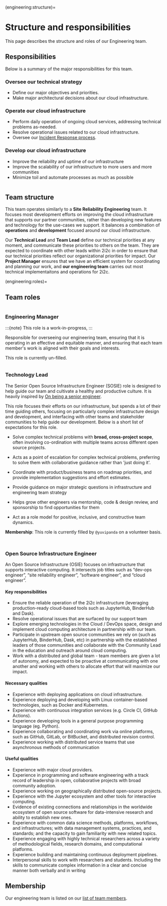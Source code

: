 (engineering:structure)=
# Structure and responsibilities

This page describes the structure and roles of our Engineering team.

## Responsibilities

Below is a summary of the major responsibilities for this team.

### Oversee our technical strategy

- Define our major objectives and priorities.
- Make major architectural decisions about our cloud infrastructure.

### Operate our cloud infrastructure

- Perform daily operation of ongoing cloud services, addressing technical problems as-needed.
- Resolve operational issues related to our cloud infrastructure.
- Oversee our [Incident Response process](../projects/managed-hubs/incidents.md).

### Develop our cloud infrastructure

- Improve the reliability and uptime of our infrastructure
- Improve the scalability of our infrastructure to more users and more communities
- Minimize toil and automate processes as much as possible

```{team} Engineering Team
```

## Team structure

This team operates similarly to a **Site Reliability Engineering** team.
It focuses most development efforts on improving the cloud infrastructure that supports our partner communities, rather than developing new features and technology for the use-cases we support.
It balances a combination of **operations** and **development** focused around our cloud infrastructure.

Our **Technical Lead** and **Team Lead** define our technical priorities at any moment, and communicate these priorities to others on the team.
They are expected to coordinate with other leads within 2i2c in order to ensure that our technical priorities reflect our organizational priorities for impact.
Our **Project Manager** ensures that we have an efficient system for coordinating and planning our work, and **our engineering team** carries out most technical implementaitons and operations for 2i2c.

(engineering:roles)=
## Team roles

```{role} Engineering Manager
```

### Engineering Manager

:::{note}
This role is a work-in-progress,
:::

Responsible for overseeing our engineering team, ensuring that it is operating in an effective and equitable manner, and ensuring that each team member's work is aligned with their goals and interests.

This role is currently un-filled.

```{role} Technology Lead
```

### Technology Lead

The Senior Open Source Infrastructure Engineer (SOSIE) role is designed to help guide our team and cultivate a healthy and productive culture.
It is heavily inspired by [On being a senior engineer](https://www.kitchensoap.com/2012/10/25/on-being-a-senior-engineer/).

This role focuses their efforts on our infrastructure, but spends a lot of their time guiding others, focusing on particularly complex infrastructure design and development, and interfacing with other teams and stakeholder communities to help guide our development. Below is a short list of expectations for this role.

- Solve complex technical problems with **broad, cross-project scope**, often
  involving co-ordination with multiple teams across different open source
  projects.

- Acts as a point of escalation for complex technical problems, preferring to
  solve them with collaborative guidance rather than 'just doing it'.

- Coordinate with product/business teams on roadmap priorities, and provide
  implementation suggestions and effort estimates.

- Provide guidance on major strategic questions in infrastructure and
  engineering team strategy

- Helps grow other engineers via mentorship, code & design review, and
  sponsorship to find opportunities for them

- Act as a role model for positive, inclusive, and constructive team dynamics.

**Membership**: This role is currently filled by `@yuvipanda` on a volunteer basis.

```{role} Open Source Infrastructure Engineer
```
```{role} Engineer
```

### Open Source Infrastructure Engineer

An Open Source Infrastructure (OSIE) focuses on infrastructure that supports interactive computing.
It intersects job titles such as “dev-ops engineer”, “site reliability engineer”, “software engineer”, and “cloud engineer”.

#### Key responsibilities

- Ensure the reliable operation of the 2i2c infrastructure (leveraging production-ready cloud-based tools such as JupyterHub, BinderHub and Dask).
- Resolve operational issues that are surfaced by our support team
- Explore emerging technologies in the Cloud / DevOps space, design and implement cloud computing architecture in partnership with our team.
- Participate in upstream open source communities we rely on (such as JupyterHub, BinderHub, Dask, etc) in partnership with the established leaders of those communities and collaborate with the Community Lead in the education and outreach around cloud computing.
- Work with a distributed and global team - team members are given a lot of autonomy, and expected to be proactive at communicating with one another and working with others to allocate effort that will maximize our impact.

#### Necessary qualities

- Experience with deploying applications on cloud infrastructure.
- Experience deploying and developing with Linux container-based technologies, such as Docker and Kubernetes.
- Experience with continuous integration services (e.g. Circle CI, GitHub Actions).
- Experience developing tools in a general purpose programming language (eg. Python).
- Experience collaborating and coordinating work via online platforms, such as GitHub, GitLab, or BitBucket, and distributed revision control.
- Experience working with distributed service teams that use asynchronous methods of communication

#### Useful qualities

- Experience with major cloud providers.
- Experience in programming and software engineering with a track record of leadership in open, collaborative projects with broad community adoption.
- Experience working on geographically distributed open-source projects.
- Experience with the Jupyter ecosystem and other tools for interactive computing.
- Evidence of existing connections and relationships in the worldwide ecosystem of open source software for data-intensive research and ability to establish new ones.
- Experience with common data science methods, platforms, workflows, and infrastructures; with data management systems, practices, and standards; and the capacity to gain familiarity with new related topics.
- Experience engaging with highly technical researchers across a variety of methodological fields, research domains, and computational platforms.
- Experience building and maintaining continuous deployment pipelines.
- Interpersonal skills to work with researchers and students. Including the skills to communicate complex information in a clear and concise manner both verbally and in writing

## Membership

Our engineering team is listed on our [list of team members](../reference/team.md).
